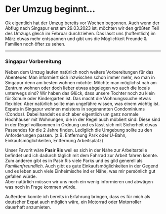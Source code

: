 # Der Umzug beginnt...

Ok eigentlich hat der Umzug bereits vor Wochen begonnen. Auch wenn der Abflug nach Singapur erst am 29.03.2023 ist, möchten wir den größten Teil des Umzugs gleich im Februar durchziehen. Das lässt uns (hoffentlich) im März etwas mehr entspannen und gibt uns die Möglichkeit Freunde & Familien noch öfter zu sehen. 

---

### Singapur Vorbereitung

Neben dem Umzug laufen natürlich noch weitere Vorbereitungen für das Abenteuer. Man informiert sich inzwischen schon immer mehr, wo man in Singapur denn am besten wohnen möchte. Möchte man möglichst nah am Zentrum wohnen oder doch lieber etwas abgelegen wo auch die locals unterwegs sind? Wir haben das Glück, dass unsere Tochter noch zu klein für Schule oder Kindergarten ist. Das macht die Wohnungssuche etwas flexibler. Aber natürlich sollte man ungefähre wissen, was einem wichtig ist.  
Expats in Singapur wohnen meistens in sogenannten Condominiums (Condos). Dabei handelt es sich aber eigentlich um ganz normale Hochhäuser mit Wohnungen, die in der Regel auch möbliert sind. Diese sind in der Regel vollkommen in Ordnung und es lässt sich mit Sicherheit etwas Passendes für die 2 Jahre finden. Lediglich die Umgebung sollte zu den Anforderungen passen. (z.B. Entfernung Park oder U-Bahn, Einkaufsmöglichkeiten, Entfernung Arbeitsplatz)

Unser Favorit wäre **Pasir Ris** weil es sich in der Nähe zur Arbeitsstelle befindet und ich dadurch täglich mit dem Fahrrad zur Arbeit fahren könnte. Zum anderen gibt es in Pasir Ris viele Parks und es gild generell als *Familienfreundlich*. Auch gibt es gute Einkaufsmöglichkeiten in der Gegend und es leben auch viele Einheimische ind er Nähe, was mir persönlich gut gefallen würde.\
Aber natürlich müssen wir uns noch ein wenig informieren und abwägen was noch in Frage kommen würde. 

Außerdem konnte ich bereits in Erfahrung bringen, dass es für mich als deutscher Expat auch möglich wäre, ein Motorrad oder Motorroller dauerhaft anzumieten. 
